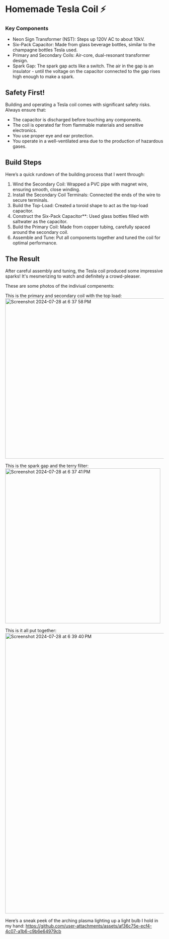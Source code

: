 # Homemade Tesla Coil ⚡️


### Key Components

- Neon Sign Transformer (NST): Steps up 120V AC to about 10kV.
- Six-Pack Capacitor: Made from glass beverage bottles, similar to the champagne bottles Tesla used.
- Primary and Secondary Coils: Air-core, dual-resonant transformer design.
- Spark Gap: The spark gap acts like a switch. The air in the gap is an insulator - until the voltage on the capacitor connected to the gap rises high enough to make a spark. 

## Safety First!

Building and operating a Tesla coil comes with significant safety risks. Always ensure that:
- The capacitor is discharged before touching any components.
- The coil is operated far from flammable materials and sensitive electronics.
- You use proper eye and ear protection.
- You operate in a well-ventilated area due to the production of hazardous gases.

## Build Steps

Here’s a quick rundown of the building process that I went through:

1. Wind the Secondary Coil: Wrapped a PVC pipe with magnet wire, ensuring smooth, close winding.
2. Install the Secondary Coil Terminals: Connected the ends of the wire to secure terminals.
3. Build the Top-Load: Created a toroid shape to act as the top-load capacitor.
4. Construct the Six-Pack Capacitor**: Used glass bottles filled with saltwater as the capacitor.
5. Build the Primary Coil: Made from copper tubing, carefully spaced around the secondary coil.
6. Assemble and Tune: Put all components together and tuned the coil for optimal performance.

## The Result

After careful assembly and tuning, the Tesla coil produced some impressive sparks! It's mesmerizing to watch and definitely a crowd-pleaser. 

These are some photos of the indiviual compenents: 

This is the primary and secondary coil with the top load: <img width="510" alt="Screenshot 2024-07-28 at 6 37 58 PM" src="https://github.com/user-attachments/assets/cd40a4b6-b086-4b75-be3b-d9b583e49c4f">

This is the spark gap and the terry filter: <img width="493" alt="Screenshot 2024-07-28 at 6 37 41 PM" src="https://github.com/user-attachments/assets/850bcf18-7a66-4eb8-a144-f08e2b2fc741">

This is it all put together: <img width="892" alt="Screenshot 2024-07-28 at 6 39 40 PM" src="https://github.com/user-attachments/assets/702b2d4a-acb0-4757-8d99-0503aaa935b9">


Here’s a sneak peek of the arching plasma lighting up a light bulb I hold in my hand: https://github.com/user-attachments/assets/af36c75e-ecf4-4c07-a1b6-c9b6e64979cb

